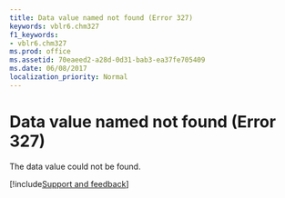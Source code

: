 ```yaml
---
title: Data value named not found (Error 327)
keywords: vblr6.chm327
f1_keywords:
- vblr6.chm327
ms.prod: office
ms.assetid: 70eaeed2-a28d-0d31-bab3-ea37fe705409
ms.date: 06/08/2017
localization_priority: Normal
---
```



# Data value named not found (Error 327)

The data value could not be found.

[!include[Support and feedback](~/includes/feedback-boilerplate.md)]